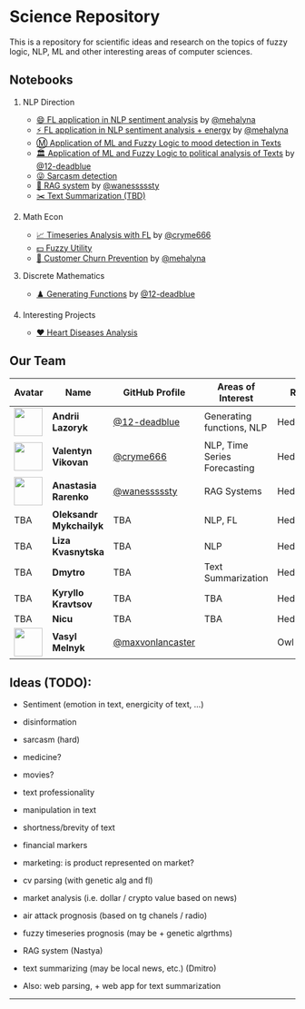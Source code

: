 # Science Repository

This is a repository for scientific ideas and research on the topics of fuzzy logic, NLP, ML and other interesting areas of computer sciences.

## Notebooks

1. NLP Direction

    - [😄 FL application in NLP sentiment analysis](/src/semantic_fuzzy.ipynb) by [@mehalyna](https://www.github.com/mehalyna)
    - [⚡ FL application in NLP sentiment analysis + energy](/src/semantic_two_dim.ipynb) by [@mehalyna](https://www.github.com/mehalyna)
    - [Ⓜ️ Application of ML and Fuzzy Logic to mood detection in Texts](/src/semantic_fuzzy_ml.ipynb)
    - [🏛️ Application of ML and Fuzzy Logic to political analysis of Texts](/src/political-nlp.ipynb) by [@12-deadblue](https://www.github.com/12-deadblue)
    - [😜 Sarcasm detection](/src/sarcasm_detection.ipynb)
    - [🤖 RAG system](/src/rag.ipynb) by [@wanesssssty](https://www.github.com/wanesssssty)
    - [✂️ Text Summarization (TBD)](/src/summarization.ipynb)

2. Math Econ

    - [📈 Timeseries Analysis with FL](/src/time_series.ipynb) by [@cryme666](https://www.github.com/cryme666)
    - [💵 Fuzzy Utility](/src/fuzzy-utility.ipynb)
    - [🏃 Customer Churn Prevention](/src/churn-retail.ipynb) by [@mehalyna](https://www.github.com/mehalyna)

3. Discrete Mathematics

    - [♟️ Generating Functions](/src/generating-functions.ipynb) by [@12-deadblue](https://www.github.com/12-deadblue)

4. Interesting Projects

    - [❤️ Heart Diseases Analysis](/src/medical-prediction.ipynb)


## Our Team



| Avatar | Name | GitHub Profile | Areas of Interest| Role |
|--------|------|---------------|----|----|
| <img src="https://www.github.com/12-deadblue.png" width="50" height="50"> | **Andrii Lazoryk** | [@12-deadblue](https://www.github.com/12-deadblue) | Generating functions, NLP | Hedgehog |
| <img src="https://www.github.com/cryme666.png" width="50" height="50">  | **Valentyn Vikovan** | [@cryme666](https://www.github.com/cryme666) | NLP, Time Series Forecasting | Hedgehog |
| <img src="https://www.github.com/wanesssssty.png" width="50" height="50"> | **Anastasia Rarenko** | [@wanesssssty](https://www.github.com/wanesssssty) | RAG Systems | Hedgehog |
| TBA | **Oleksandr Mykchailyk** | TBA | NLP, FL | Hedgehog |
| TBA | **Liza Kvasnytska** | TBA | NLP | Hedgehog |
| TBA | **Dmytro** | TBA | Text Summarization | Hedgehog |
| TBA | **Kyryllo Kravtsov** | TBA | TBA | Hedgehog |
| TBA | **Nicu** | TBA | TBA | Hedgehog |
| <img src="https://www.github.com/maxvonlancaster.png" width="50" height="50">  | **Vasyl Melnyk** | [@maxvonlancaster](https://www.github.com/maxvonlancaster) | | Owl |



## Ideas (TODO):

- Sentiment (emotion in text, energicity of text, ...)
- disinformation  
- sarcasm (hard)
- medicine?
- movies?
- text professionality 
- manipulation in text 
- shortness/brevity of text 
- financial markers 
- marketing: is product represented on market?
- cv parsing (with genetic alg and fl) 

- market analysis (i.e. dollar / crypto value based on news)
- air attack prognosis (based on tg chanels / radio)
- fuzzy timeseries prognosis (may be + genetic algrthms)
- RAG system (Nastya)

- text summarizing (may be local news, etc.) (Dmitro)
- Also: web parsing, + web app for text summarization 

---